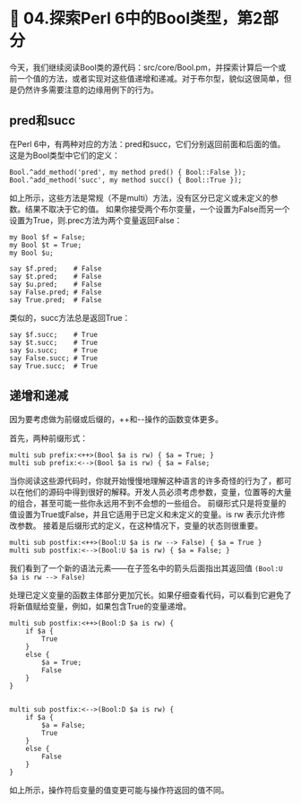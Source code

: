 
# 🔬  04.探索Perl 6中的Bool类型，第2部分

今天，我们继续阅读Bool类的源代码：src/core/Bool.pm，并探索计算后一个或前一个值的方法，或者实现对这些值递增和递减。对于布尔型，貌似这很简单，但是仍然许多需要注意的边缘用例下的行为。

## pred和succ

在Perl 6中，有两种对应的方法：pred和succ，它们分别返回前面和后面的值。这是为Bool类型中它们的定义：
```
Bool.^add_method('pred', my method pred() { Bool::False });
Bool.^add_method('succ', my method succ() { Bool::True });

```
如上所示，这些方法是常规（不是multi）方法，没有区分已定义或未定义的参数。结果不取决于它的值。
如果你接受两个布尔变量，一个设置为False而另一个设置为True，则.prec方法为两个变量返回False：

```
my Bool $f = False;
my Bool $t = True;
my Bool $u;

say $f.pred;    # False
say $t.pred;    # False
say $u.pred;    # False
say False.pred; # False
say True.pred;  # False

```

类似的，succ方法总是返回True：
```
say $f.succ;    # True
say $t.succ;    # True
say $u.succ;    # True
say False.succ; # True
say True.succ;  # True

```

## 递增和递减

因为要考虑做为前缀或后缀的，++和--操作的函数变体更多。

首先，两种前缀形式：

```
multi sub prefix:<++>(Bool $a is rw) { $a = True; }
multi sub prefix:<-->(Bool $a is rw) { $a = False; 
```
当你阅读这些源代码时，你就开始慢慢地理解这种语言的许多奇怪的行为了，都可以在他们的源码中得到很好的解释。开发人员必须考虑参数，变量，位置等的大量的组合，甚至可能一些你永远用不到不会想的一些组合。
前缀形式只是将变量的值设置为True或False，并且它适用于已定义和未定义的变量。is rw 表示允许修改参数。
接着是后缀形式的定义，在这种情况下，变量的状态则很重要。

```
multi sub postfix:<++>(Bool:U $a is rw --> False) { $a = True }
multi sub postfix:<-->(Bool:U $a is rw) { $a = False; }

```
我们看到了一个新的语法元素——在子签名中的箭头后面指出其返回值 `(Bool:U $a is rw --> False)`

处理已定义变量的函数主体部分更加冗长。如果仔细查看代码，可以看到它避免了将新值赋给变量，例如，如果包含True的变量递增。

```
multi sub postfix:<++>(Bool:D $a is rw) {
    if $a {
        True
    }
    else {
        $a = True;
        False
    }
}


multi sub postfix:<-->(Bool:D $a is rw) {
    if $a {
        $a = False;
        True
    }
    else {
        False
    }
}

```
如上所示，操作符后变量的值变更可能与操作符返回的值不同。